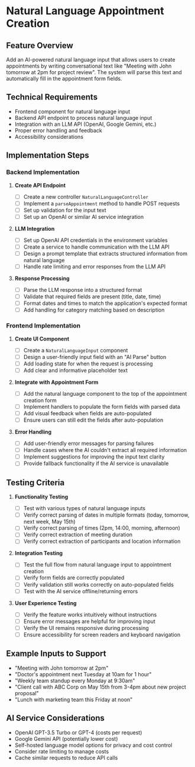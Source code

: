 # Natural Language Appointment Creation

## Feature Overview

Add an AI-powered natural language input that allows users to create appointments by writing conversational text like "Meeting with John tomorrow at 2pm for project review". The system will parse this text and automatically fill in the appointment form fields.

## Technical Requirements

- Frontend component for natural language input
- Backend API endpoint to process natural language input
- Integration with an LLM API (OpenAI, Google Gemini, etc.)
- Proper error handling and feedback
- Accessibility considerations

## Implementation Steps

### Backend Implementation

1. **Create API Endpoint**

   - [ ] Create a new controller `NaturalLanguageController`
   - [ ] Implement a `parseAppointment` method to handle POST requests
   - [ ] Set up validation for the input text
   - [ ] Set up an OpenAI or similar AI service integration

2. **LLM Integration**

   - [ ] Set up OpenAI API credentials in the environment variables
   - [ ] Create a service to handle communication with the LLM API
   - [ ] Design a prompt template that extracts structured information from natural language
   - [ ] Handle rate limiting and error responses from the LLM API

3. **Response Processing**
   - [ ] Parse the LLM response into a structured format
   - [ ] Validate that required fields are present (title, date, time)
   - [ ] Format dates and times to match the application's expected format
   - [ ] Add handling for category matching based on description

### Frontend Implementation

1. **Create UI Component**

   - [ ] Create a `NaturalLanguageInput` component
   - [ ] Design a user-friendly input field with an "AI Parse" button
   - [ ] Add loading state for when the request is processing
   - [ ] Add clear and informative placeholder text

2. **Integrate with Appointment Form**

   - [ ] Add the natural language component to the top of the appointment creation form
   - [ ] Implement handlers to populate the form fields with parsed data
   - [ ] Add visual feedback when fields are auto-populated
   - [ ] Ensure users can still edit the fields after auto-population

3. **Error Handling**
   - [ ] Add user-friendly error messages for parsing failures
   - [ ] Handle cases where the AI couldn't extract all required information
   - [ ] Implement suggestions for improving the input text clarity
   - [ ] Provide fallback functionality if the AI service is unavailable

## Testing Criteria

1. **Functionality Testing**

   - [ ] Test with various types of natural language inputs
   - [ ] Verify correct parsing of dates in multiple formats (today, tomorrow, next week, May 15th)
   - [ ] Verify correct parsing of times (2pm, 14:00, morning, afternoon)
   - [ ] Verify correct extraction of meeting duration
   - [ ] Verify correct extraction of participants and location information

2. **Integration Testing**

   - [ ] Test the full flow from natural language input to appointment creation
   - [ ] Verify form fields are correctly populated
   - [ ] Verify validation still works correctly on auto-populated fields
   - [ ] Test with the AI service offline/returning errors

3. **User Experience Testing**
   - [ ] Verify the feature works intuitively without instructions
   - [ ] Ensure error messages are helpful for improving input
   - [ ] Verify the UI remains responsive during processing
   - [ ] Ensure accessibility for screen readers and keyboard navigation

## Example Inputs to Support

- "Meeting with John tomorrow at 2pm"
- "Doctor's appointment next Tuesday at 10am for 1 hour"
- "Weekly team standup every Monday at 9:30am"
- "Client call with ABC Corp on May 15th from 3-4pm about new project proposal"
- "Lunch with marketing team this Friday at noon"

## AI Service Considerations

- OpenAI GPT-3.5 Turbo or GPT-4 (costs per request)
- Google Gemini API (potentially lower cost)
- Self-hosted language model options for privacy and cost control
- Consider rate limiting to manage costs
- Cache similar requests to reduce API calls
